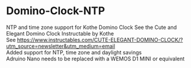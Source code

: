 # Domino-Clock-NTP
NTP and time zone support for Kothe Domino Clock
See the Cute and Elegant Domino Clock Instructable by Kothe<br>
See https://www.instructables.com/CUTE-ELEGANT-DOMINO-CLOCK/?utm_source=newsletter&utm_medium=email
<br>Added support for NTP, time zone and daylight savings
<br>Adruino Nano needs to be replaced with a WEMOS D1 MINI or equivalent
